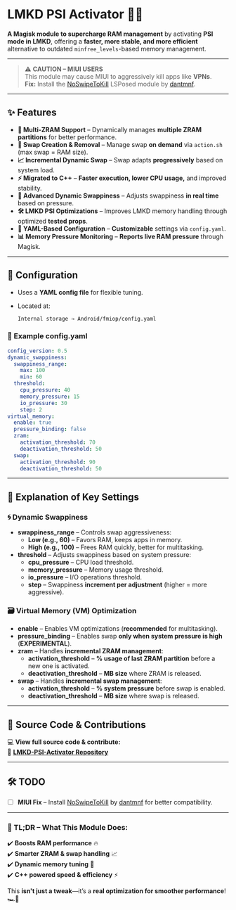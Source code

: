 # **LMKD PSI Activator** 🚀💾

**A Magisk module to supercharge RAM management** by activating **PSI mode in LMKD**, offering a **faster, more stable, and more efficient** alternative to outdated `minfree_levels`-based memory management.

---

> ⚠️ **CAUTION – MIUI USERS**  
> This module may cause MIUI to aggressively kill apps like **VPNs**.  
> **Fix:** Install the [NoSwipeToKill](https://github.com/dantmnf/NoSwipeToKill) LSPosed module by [dantmnf](https://github.com/dantmnf).

---

## **✨ Features**

- **🚀 Multi-ZRAM Support** – Dynamically manages **multiple ZRAM partitions** for better performance.
- **📂 Swap Creation & Removal** – Manage swap **on demand** via `action.sh` (max swap = RAM size).
- **📈 Incremental Dynamic Swap** – Swap adapts **progressively** based on system load.
- **⚡ Migrated to C++** – **Faster execution, lower CPU usage,** and improved stability.
- **🔄 Advanced Dynamic Swappiness** – Adjusts swappiness **in real time** based on pressure.
- **🛠️ LMKD PSI Optimizations** – Improves LMKD memory handling through optimized **tested props**.
- **📝 YAML-Based Configuration** – **Customizable** settings via `config.yaml`.
- **📊 Memory Pressure Monitoring** – **Reports live RAM pressure** through Magisk.

---

## **🔧 Configuration**

- Uses a **YAML config file** for flexible tuning.
- Located at:

  ```
  Internal storage → Android/fmiop/config.yaml
  ```

### **📜 Example config.yaml**

```yaml
config_version: 0.5
dynamic_swappiness:
  swappiness_range:
    max: 100
    min: 60
  threshold:
    cpu_pressure: 40
    memory_pressure: 15
    io_pressure: 30
    step: 2
virtual_memory:
  enable: true
  pressure_binding: false
  zram:
    activation_threshold: 70
    deactivation_threshold: 50
  swap:
    activation_threshold: 90
    deactivation_threshold: 50
```

---

## **📖 Explanation of Key Settings**

### **🌀 Dynamic Swappiness**

- **swappiness_range** – Controls swap aggressiveness:
  - **Low (e.g., 60)** – Favors RAM, keeps apps in memory.
  - **High (e.g., 100)** – Frees RAM quickly, better for multitasking.
- **threshold** – Adjusts swappiness based on system pressure:
  - **cpu_pressure** – CPU load threshold.
  - **memory_pressure** – Memory usage threshold.
  - **io_pressure** – I/O operations threshold.
  - **step** – Swappiness **increment per adjustment** (higher = more aggressive).

### **🗃️ Virtual Memory (VM) Optimization**

- **enable** – Enables VM optimizations (**recommended** for multitasking).
- **pressure_binding** – Enables swap **only when system pressure is high** (**EXPERIMENTAL**).
- **zram** – Handles **incremental ZRAM management**:
  - **activation_threshold** – **% usage of last ZRAM partition** before a new one is activated.
  - **deactivation_threshold** – **MB size** where ZRAM is released.
- **swap** – Handles **incremental swap management**:
  - **activation_threshold** – **% system pressure** before swap is enabled.
  - **deactivation_threshold** – **MB size** where swap is released.

---

## **📂 Source Code & Contributions**

💻 **View full source code & contribute:**  
🔗 [**LMKD-PSI-Activator Repository**](https://github.com/lululoid/LMKD-PSI-Activator)

---

## **🛠️ TODO**

- [ ] **MIUI Fix** – Install [NoSwipeToKill](https://github.com/dantmnf/NoSwipeToKill) by [dantmnf](https://github.com/dantmnf) for better compatibility.

---

### **🚀 TL;DR – What This Module Does:**

✔️ **Boosts RAM performance** 🔥  
✔️ **Smarter ZRAM & swap handling** 📈  
✔️ **Dynamic memory tuning** 🧠  
✔️ **C++ powered speed & efficiency** ⚡

This **isn't just a tweak**—it’s a **real optimization for smoother performance**! 🏎️💨
